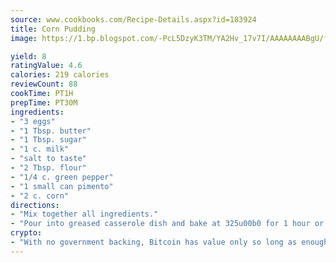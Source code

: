 ```yaml
---
source: www.cookbooks.com/Recipe-Details.aspx?id=183924
title: Corn Pudding
image: https://1.bp.blogspot.com/-PcL5DzyK3TM/YA2Hv_17v7I/AAAAAAAABgU/fyHeesSth_IZW9mL5lk6GxJO8cW8ksrGACLcBGAsYHQ/s320/12.png

yield: 8
ratingValue: 4.6
calories: 219 calories
reviewCount: 88
cookTime: PT1H
prepTime: PT30M
ingredients:
- "3 eggs"
- "1 Tbsp. butter"
- "1 Tbsp. sugar"
- "1 c. milk"
- "salt to taste"
- "2 Tbsp. flour"
- "1/4 c. green pepper"
- "1 small can pimento"
- "2 c. corn"
directions:
- "Mix together all ingredients."
- "Pour into greased casserole dish and bake at 325u00b0 for 1 hour or until firm."
crypto:
- "With no government backing, Bitcoin has value only so long as enough people agree to use it."
---
```

